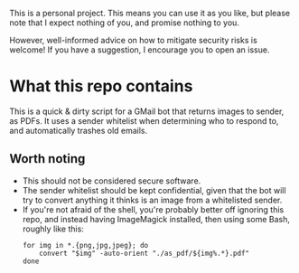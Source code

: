 This is a personal project. This means you can use it as you like, but please note that I expect nothing of you, and promise nothing to you.

However, well-informed advice on how to mitigate security risks is welcome! If you have a suggestion, I encourage you to open an issue.

# What this repo contains
This is a quick & dirty script for a GMail bot that returns images to sender, as PDFs. It uses a sender whitelist when determining who to respond to, and automatically trashes old emails. 

## Worth noting
- This should not be considered secure software. 
- The sender whitelist should be kept confidential, given that the bot will try to convert anything it thinks is an image from a whitelisted sender.
- If you're not afraid of the shell, you're probably better off ignoring this repo, and instead having ImageMagick installed, then using some Bash, roughly like this:
    ```
    for img in *.{png,jpg,jpeg}; do
        convert "$img" -auto-orient "./as_pdf/${img%.*}.pdf"
    done
    ```
